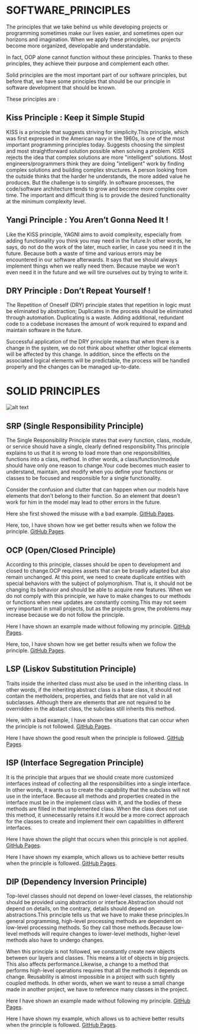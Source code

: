 # SOFTWARE_PRINCIPLES

The principles that we take behind us while developing projects or programming sometimes make our lives easier, and sometimes open our horizons and imagination. When we apply these principles, our projects become more organized, developable and understandable.

In fact, OOP alone cannot function without these principles. Thanks to these principles, they achieve their purpose and complement each other.

Solid principles are the most important part of our software principles, but before that, we have some principles that should be our principle in software development that should be known.

These principles are :

## Kiss Principle : Keep it Simple Stupid

KISS is a principle that suggests striving for simplicity.This principle, which was first expressed in the American navy in the 1960s, is one of the most important programming principles today. Suggests choosing the simplest and most straightforward solution possible when solving a problem.
KISS rejects the idea that complex solutions are more "intelligent" solutions. Most engineers/programmers think they are doing "intelligent" work by finding complex solutions and building complex structures. A person looking from the outside thinks that the harder he understands, the more added value he produces. But the challenge is to simplify. In software processes, the code/software architecture tends to grow and become more complex over time. The important and difficult thing is to provide the desired functionality at the minimum complexity level.

## Yangi Principle : You Aren’t Gonna Need It !

Like the KISS principle, YAGNI aims to avoid complexity, especially from adding functionality you think you may need in the future.In other words, he says, do not do the work of the later, much earlier, in case you need it in the future. Because both a waste of time and various errors may be encountered in our software afterwards. It says that we should always implement things when we really need them. Because maybe we won't even need it in the future and we will tire ourselves out by trying to write it.

## DRY Principle : Don’t Repeat Yourself !

The Repetition of Oneself (DRY) principle states that repetition in logic must be eliminated by abstraction; Duplicates in the process should be eliminated through automation. Duplicating is a waste. Adding additional, redundant code to a codebase increases the amount of work required to expand and maintain software in the future.

Successful application of the DRY principle means that when there is a change in the system, we do not think about whether other logical elements will be affected by this change. In addition, since the effects on the associated logical elements will be predictable, the process will be handled properly and the changes can be managed up-to-date.


# SOLID PRINCIPLES

![alt text](https://dijitalseruven.com/wp-content/uploads/2021/02/SOLID-1024x341.jpg)


## SRP (Single Responsibility Principle)

The Single Responsibility Principle states that every function, class, module, or service should have a single, clearly defined responsibility.This principle explains to us that it is wrong to load more than one responsibilities, functions into a class, method. In other words, a class/function/module should have only one reason to change.Your code becomes much easier to understand, maintain, and modify when you define your functions or classes to be focused and responsible for a single functionality.

Consider the confusion and clutter that can happen when our models have elements that don't belong to their function. So an element that doesn't work for him in the model may lead to other errors in the future.

Here she first showed the misuse with a bad example. [GitHub Pages](https://github.com/oguzhanKomcu/SOFTWARE_PRINCIPLES/tree/master/SOLID_Principles/1.SRP/BadExample).

Here, too, I have shown how we get better results when we follow the principle. [GitHub Pages](https://github.com/oguzhanKomcu/SOFTWARE_PRINCIPLES/tree/master/SOLID_Principles/1.SRP/GoodExample).

##  OCP (Open/Closed Principle) 

According to this principle, classes should be open to development and closed to change.OCP requires assets that can be broadly adapted but also remain unchanged. At this point, we need to create duplicate entities with special behaviors with the subject of polymorphism. That is, it should not be changing its behavior and should be able to acquire new features. When we do not comply with this principle, we have to make changes to our methods or functions when new updates are constantly coming.This may not seem very important in small projects, but as the projects grow, the problems may increase because we do not follow the principle.

Here I have shown an example made without following my principle. [GitHub Pages](https://github.com/oguzhanKomcu/SOFTWARE_PRINCIPLES/blob/master/SOLID_Principles/2.OCP/BadExample/BadShape.cs).

Here, too, I have shown how we get better results when we follow the principle. [GitHub Pages](https://github.com/oguzhanKomcu/SOFTWARE_PRINCIPLES/tree/master/SOLID_Principles/2.OCP/GoodExample).

## LSP (Liskov Substitution Principle) 

Traits inside the inherited class must also be used in the inheriting class. In other words, if the inheriting abstract class is a base class, it should not contain the metholders, properties, and fields that are not valid in all subclasses. Although there are elements that are not required to be overridden in the abstact class, the subclass still inherits this method.

Here, with a bad example, I have shown the situations that can occur when the principle is not followed. [GitHub Pages](https://github.com/oguzhanKomcu/SOFTWARE_PRINCIPLES/tree/master/SOLID_Principles/3.LSP/BadExample).

Here I have shown the good result when the principle is followed. [GitHub Pages](https://github.com/oguzhanKomcu/SOFTWARE_PRINCIPLES/tree/master/SOLID_Principles/3.LSP/GoodExample).

## ISP (Interface Segregation Principle)

It is the principle that argues that we should create more customized interfaces instead of collecting all the responsibilities into a single interface. In other words, it wants us to create the capability that the subclass will not use in the interface. Because all methods and properties created in the interface must be in the implement class with it, and the bodies of these methods are filled in that implemented class. When the class does not use this method, it unnecessarily retains it.It would be a more correct approach for the classes to create and implement their own capabilities in different interfaces.

Here I have shown the plight that occurs when this principle is not applied. [GitHub Pages](https://github.com/oguzhanKomcu/SOFTWARE_PRINCIPLES/tree/master/SOLID_Principles/4.ISP/BadExamples).

Here I have shown my example, which allows us to achieve better results when the principle is followed. [GitHub Pages](https://github.com/oguzhanKomcu/SOFTWARE_PRINCIPLES/tree/master/SOLID_Principles/4.ISP/GoodExamples).

## DIP (Dependency Inversion Principle)

Top-level classes should not depend on lower-level classes, the relationship should be provided using abstraction or interface.Abstraction should not depend on details, on the contrary, details should depend on abstractions.This principle tells us that we have to make these principles.In general programming, high-level processing methods are dependent on low-level processing methods. So they call those methods.Because low-level methods will require changes to lower-level methods, higher-level methods also have to undergo changes.

When this principle is not followed, we constantly create new objects between our layers and classes. This means a lot of objects in big projects. This also affects performance.Likewise, a change to a method that performs high-level operations requires that all the methods it depends on change. Reusability is almost impossible in a project with such tightly coupled methods. In other words, when we want to reuse a small change made in another project, we have to reference many classes in the project.

Here I have shown an example made without following my principle. [GitHub Pages](https://github.com/oguzhanKomcu/SOFTWARE_PRINCIPLES/tree/master/SOLID_Principles/5.DIP/BadExample).

Here I have shown my example, which allows us to achieve better results when the principle is followed. [GitHub Pages](https://github.com/oguzhanKomcu/SOFTWARE_PRINCIPLES/tree/master/SOLID_Principles/5.DIP/GoodExample).





